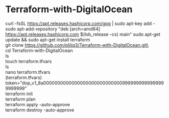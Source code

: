 # Terraform-with-DigitalOcean


curl -fsSL https://apt.releases.hashicorp.com/gpg | sudo apt-key add -
sudo apt-add-repository "deb [arch=amd64] https://apt.releases.hashicorp.com $(lsb_release -cs) main"
sudo apt-get update && sudo apt-get install terraform
\
git clone https://github.com/pliiiq3/Terraform-with-DigitalOcean.git\
\
 cd Terraform-with-DigitalOcean\
 ls\
touch terraform.tfvars\
ls\
nano terraform.tfvars\
(terraform.tfvars) token="dop_v1_8a00000000000000000000000000009999999999999999999999"  \
terraform init\
terraform plan\
terraform apply -auto-approve\
terraform destroy -auto-approve

